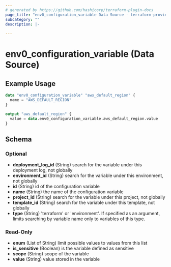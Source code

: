 ```yaml
---
# generated by https://github.com/hashicorp/terraform-plugin-docs
page_title: "env0_configuration_variable Data Source - terraform-provider-env0"
subcategory: ""
description: |-
  
---
```


# env0_configuration_variable (Data Source)



## Example Usage

```terraform
data "env0_configuration_variable" "aws_default_region" {
  name = "AWS_DEFAULT_REGION"
}

output "aws_default_region" {
  value = data.env0_configuration_variable.aws_default_region.value
}
```

<!-- schema generated by tfplugindocs -->
## Schema

### Optional

- **deployment_log_id** (String) search for the variable under this deployment log, not globally
- **environment_id** (String) search for the variable under this environment, not globally
- **id** (String) id of the configuration variable
- **name** (String) the name of the configuration variable
- **project_id** (String) search for the variable under this project, not globally
- **template_id** (String) search for the variable under this template, not globally
- **type** (String) 'terraform' or 'environment'. If specified as an argument, limits searching by variable name only to variables of this type.

### Read-Only

- **enum** (List of String) limit possible values to values from this list
- **is_sensitive** (Boolean) is the variable defined as sensitive
- **scope** (String) scope of the variable
- **value** (String) value stored in the variable


